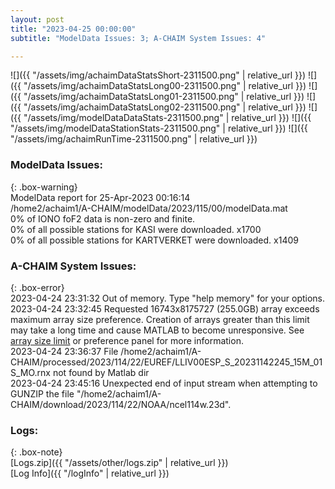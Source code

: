 ```yaml
---
layout: post
title: "2023-04-25 00:00:00"
subtitle: "ModelData Issues: 3; A-CHAIM System Issues: 4"

---
```


![]({{ "/assets/img/achaimDataStatsShort-2311500.png" | relative_url }})
![]({{ "/assets/img/achaimDataStatsLong00-2311500.png" | relative_url }})
![]({{ "/assets/img/achaimDataStatsLong01-2311500.png" | relative_url }})
![]({{ "/assets/img/achaimDataStatsLong02-2311500.png" | relative_url }})
![]({{ "/assets/img/modelDataDataStats-2311500.png" | relative_url }})
![]({{ "/assets/img/modelDataStationStats-2311500.png" | relative_url }})
![]({{ "/assets/img/achaimRunTime-2311500.png" | relative_url }})


### ModelData Issues:  
  
{: .box-warning}  
 ModelData report for 25-Apr-2023 00:16:14   
 /home2/achaim1/A-CHAIM/modelData/2023/115/00/modelData.mat   
 0% of IONO foF2 data is non-zero and finite.   
 0% of all possible stations for KASI were downloaded. x1700   
 0% of all possible stations for KARTVERKET were downloaded. x1409   
  
### A-CHAIM System Issues:  
  
{: .box-error}  
2023-04-24 23:31:32 Out of memory. Type "help memory" for your options.  
2023-04-24 23:32:45 Requested 16743x8175727 (255.0GB) array exceeds maximum array size preference. Creation of arrays greater than this limit may take a long time and cause MATLAB to become unresponsive. See <a href="matlab: helpview([docroot '/matlab/helptargets.map'], 'matlab_env_workspace_prefs')">array size limit</a> or preference panel for more information.  
2023-04-24 23:36:37 File /home2/achaim1/A-CHAIM/processed/2023/114/22/EUREF/LLIV00ESP_S_20231142245_15M_01S_MO.rnx not found by Matlab dir  
2023-04-24 23:45:16 Unexpected end of input stream when attempting to GUNZIP the file "/home2/achaim1/A-CHAIM/download/2023/114/22/NOAA/ncel114w.23d".  

### Logs:  
  
{: .box-note}  
[Logs.zip]({{ "/assets/other/logs.zip" | relative_url }})  
[Log Info]({{ "/logInfo" | relative_url }})  
